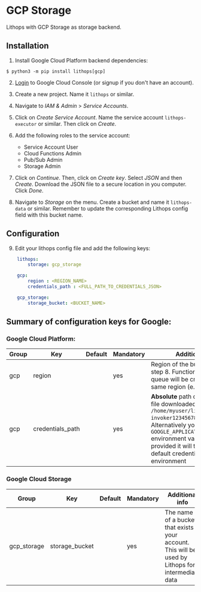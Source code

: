 # GCP Storage

Lithops with GCP Storage as storage backend.

## Installation

1. Install Google Cloud Platform backend dependencies:

```
$ python3 -m pip install lithops[gcp]
```

 2. [Login](https://console.cloud.google.com) to Google Cloud Console (or signup if you don't have an account).
 
 3. Create a new project. Name it `lithops` or similar.
 
 4. Navigate to *IAM & Admin* > *Service Accounts*.
 
 5. Click on *Create Service Account*. Name the service account `lithops-executor` or similar. Then click on *Create*.
 
 6. Add the following roles to the service account:
	 - Service Account User
	 - Cloud Functions Admin
	 - Pub/Sub Admin
	 - Storage Admin

 7. Click on *Continue*. Then, click on *Create key*. Select *JSON* and then *Create*. Download the JSON file to a secure location in you computer. Click *Done*.

 8. Navigate to *Storage* on the menu. Create a bucket and name it `lithops-data` or similar. Remember to update the corresponding Lithops config field with this bucket name.

## Configuration

9. Edit your lithops config file and add the following keys:

```yaml
    lithops:
        storage: gcp_storage

    gcp:
        region : <REGION_NAME>
        credentials_path : <FULL_PATH_TO_CREDENTIALS_JSON>

    gcp_storage:
        storage_bucket: <BUCKET_NAME>
```
 
## Summary of configuration keys for Google:

### Google Cloud Platform:

|Group|Key|Default|Mandatory|Additional info|
|---|---|---|---|---|
|gcp | region | |yes | Region of the bucket created at step 8. Functions and pub/sub queue will be created in the same region (e.g. `us-east1`) |
|gcp | credentials_path | |yes | **Absolute** path of your JSON key file downloaded in step 7 (e.g. `/home/myuser/lithops-invoker1234567890.json`). Alternatively you can set `GOOGLE_APPLICATION_CREDENTIALS` environment variable. If not provided it will try to load the default credentials from the environment |

### Google Cloud Storage
|Group|Key|Default|Mandatory|Additional info|
|---|---|---|---|---|
|gcp_storage | storage_bucket | | yes | The name of a bucket that exists in your account. This will be used by Lithops for intermediate data|
 
